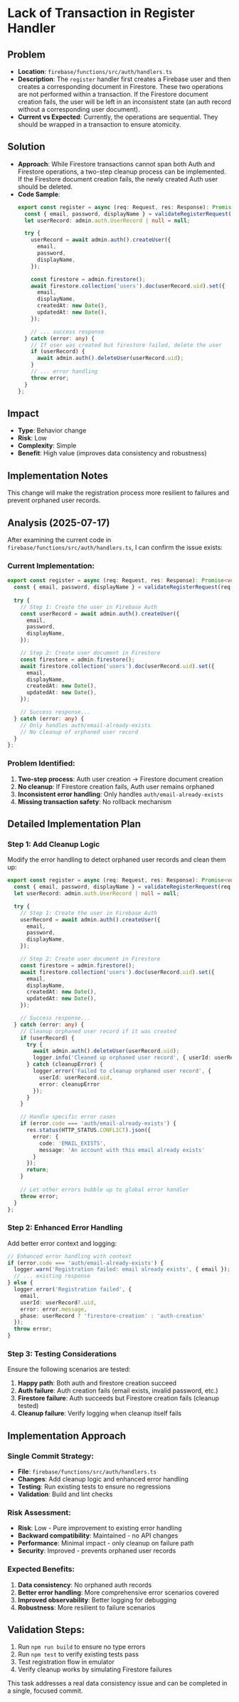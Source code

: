 # Lack of Transaction in Register Handler

## Problem
- **Location**: `firebase/functions/src/auth/handlers.ts`
- **Description**: The `register` handler first creates a Firebase user and then creates a corresponding document in Firestore. These two operations are not performed within a transaction. If the Firestore document creation fails, the user will be left in an inconsistent state (an auth record without a corresponding user document).
- **Current vs Expected**: Currently, the operations are sequential. They should be wrapped in a transaction to ensure atomicity.

## Solution
- **Approach**: While Firestore transactions cannot span both Auth and Firestore operations, a two-step cleanup process can be implemented. If the Firestore document creation fails, the newly created Auth user should be deleted.
- **Code Sample**:
  ```typescript
  export const register = async (req: Request, res: Response): Promise<void> => {
    const { email, password, displayName } = validateRegisterRequest(req.body);
    let userRecord: admin.auth.UserRecord | null = null;

    try {
      userRecord = await admin.auth().createUser({
        email,
        password,
        displayName,
      });

      const firestore = admin.firestore();
      await firestore.collection('users').doc(userRecord.uid).set({
        email,
        displayName,
        createdAt: new Date(),
        updatedAt: new Date(),
      });

      // ... success response
    } catch (error: any) {
      // If user was created but firestore failed, delete the user
      if (userRecord) {
        await admin.auth().deleteUser(userRecord.uid);
      }
      // ... error handling
      throw error;
    }
  };
  ```

## Impact
- **Type**: Behavior change
- **Risk**: Low
- **Complexity**: Simple
- **Benefit**: High value (improves data consistency and robustness)

## Implementation Notes
This change will make the registration process more resilient to failures and prevent orphaned user records.

## Analysis (2025-07-17)

After examining the current code in `firebase/functions/src/auth/handlers.ts`, I can confirm the issue exists:

### Current Implementation:
```typescript
export const register = async (req: Request, res: Response): Promise<void> => {
  const { email, password, displayName } = validateRegisterRequest(req.body);
  
  try {
    // Step 1: Create the user in Firebase Auth
    const userRecord = await admin.auth().createUser({
      email,
      password, 
      displayName,
    });

    // Step 2: Create user document in Firestore
    const firestore = admin.firestore();
    await firestore.collection('users').doc(userRecord.uid).set({
      email,
      displayName,
      createdAt: new Date(),
      updatedAt: new Date(),
    });

    // Success response...
  } catch (error: any) {
    // Only handles auth/email-already-exists
    // No cleanup of orphaned user record
  }
};
```

### Problem Identified:
1. **Two-step process**: Auth user creation → Firestore document creation
2. **No cleanup**: If Firestore creation fails, Auth user remains orphaned
3. **Inconsistent error handling**: Only handles `auth/email-already-exists`
4. **Missing transaction safety**: No rollback mechanism

## Detailed Implementation Plan

### Step 1: Add Cleanup Logic
Modify the error handling to detect orphaned user records and clean them up:

```typescript
export const register = async (req: Request, res: Response): Promise<void> => {
  const { email, password, displayName } = validateRegisterRequest(req.body);
  let userRecord: admin.auth.UserRecord | null = null;

  try {
    // Step 1: Create the user in Firebase Auth
    userRecord = await admin.auth().createUser({
      email,
      password,
      displayName,
    });

    // Step 2: Create user document in Firestore
    const firestore = admin.firestore();
    await firestore.collection('users').doc(userRecord.uid).set({
      email,
      displayName,
      createdAt: new Date(),
      updatedAt: new Date(),
    });

    // Success response...
  } catch (error: any) {
    // Cleanup orphaned user record if it was created
    if (userRecord) {
      try {
        await admin.auth().deleteUser(userRecord.uid);
        logger.info('Cleaned up orphaned user record', { userId: userRecord.uid });
      } catch (cleanupError) {
        logger.error('Failed to cleanup orphaned user record', { 
          userId: userRecord.uid, 
          error: cleanupError 
        });
      }
    }

    // Handle specific error cases
    if (error.code === 'auth/email-already-exists') {
      res.status(HTTP_STATUS.CONFLICT).json({
        error: {
          code: 'EMAIL_EXISTS',
          message: 'An account with this email already exists'
        }
      });
      return;
    }
    
    // Let other errors bubble up to global error handler
    throw error;
  }
};
```

### Step 2: Enhanced Error Handling
Add better error context and logging:

```typescript
// Enhanced error handling with context
if (error.code === 'auth/email-already-exists') {
  logger.warn('Registration failed: email already exists', { email });
  // ... existing response
} else {
  logger.error('Registration failed', { 
    email,
    userId: userRecord?.uid,
    error: error.message,
    phase: userRecord ? 'firestore-creation' : 'auth-creation'
  });
  throw error;
}
```

### Step 3: Testing Considerations
Ensure the following scenarios are tested:
1. **Happy path**: Both auth and firestore creation succeed
2. **Auth failure**: Auth creation fails (email exists, invalid password, etc.)
3. **Firestore failure**: Auth succeeds but Firestore creation fails (cleanup tested)
4. **Cleanup failure**: Verify logging when cleanup itself fails

## Implementation Approach

### Single Commit Strategy:
- **File**: `firebase/functions/src/auth/handlers.ts`
- **Changes**: Add cleanup logic and enhanced error handling
- **Testing**: Run existing tests to ensure no regressions
- **Validation**: Build and lint checks

### Risk Assessment:
- **Risk**: Low - Pure improvement to existing error handling
- **Backward compatibility**: Maintained - no API changes
- **Performance**: Minimal impact - only cleanup on failure path
- **Security**: Improved - prevents orphaned user records

### Expected Benefits:
1. **Data consistency**: No orphaned auth records
2. **Better error handling**: More comprehensive error scenarios covered
3. **Improved observability**: Better logging for debugging
4. **Robustness**: More resilient to failure scenarios

## Validation Steps:
1. Run `npm run build` to ensure no type errors
2. Run `npm test` to verify existing tests pass
3. Test registration flow in emulator
4. Verify cleanup works by simulating Firestore failures

This task addresses a real data consistency issue and can be completed in a single, focused commit.